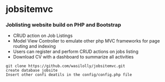 # jobsitemvc
<h3>Joblisting website build on PHP and Bootstrap</h3>
<ul>
    <li>CRUD action on Job Listings</li>
    <li>Model View Controller to emulate other php MVC frameworks for page routing and indexing</li>
    <li>Users can register and perform CRUD actions on jobs listing</li>
    <li>Download CV with a dashboard to summarize all activities </li>
 </ul>
 

<pre><code>git clone https://github.com/wasilolly/jobsitemvc.git
create database jobsite
Insert other confi deatils in the config/config.php file
</code></pre>
</div>



